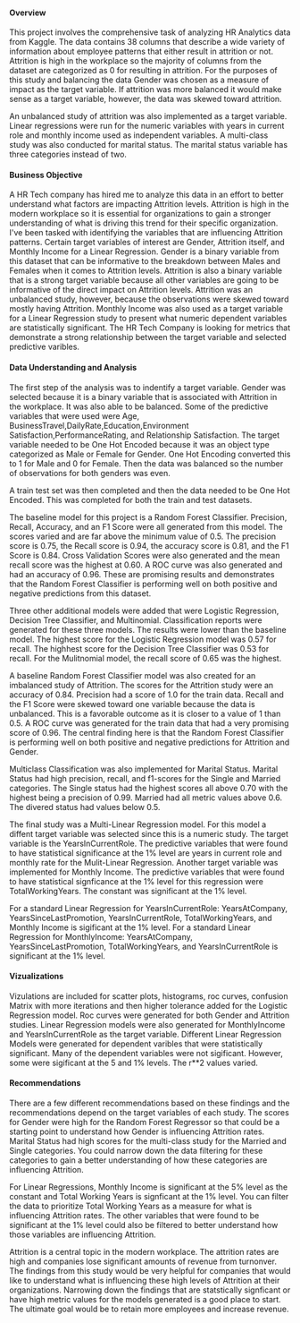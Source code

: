 #### Overview

This project involves the comprehensive task of analyzing HR Analytics data from Kaggle. The data contains 38 columns that describe a wide variety of information about employee patterns that either result in attrition or not. Attrition is high in the workplace so the majority of columns from the dataset are categorized as 0 for resulting in attrition. For the purposes of this study and balancing the data Gender was chosen as a measure of impact as the target variable. If attrition was more balanced it would make sense as a target variable, however, the data was skewed toward attrition.

An unbalanced study of attrition was also implemented as a target variable. Linear regressions were run for the numeric variables with years in current role and monthly income used as independent variables. A multi-class study was also conducted for marital status. The marital status variable has three categories instead of two. 

#### Business Objective

A HR Tech company has hired me to analyze this data in an effort to better understand what factors are impacting Attrition levels. Attrition is high in the modern workplace so it is essential for organizations to gain a stronger understanding of what is driving this trend for their specific organization. I've been tasked with identifying the variables that are influencing Attrition patterns. Certain target variables of interest are Gender, Attrition itself, and Monthly Income for a Linear Regression. Gender is a binary variable from this dataset that can be informative to the breakdown between Males and Females when it comes to Attrition levels. Attrition is also a binary variable that is a strong target variable because all other variables are going to be informative of the direct impact on Attrition levels. Attrition was an unbalanced study, however, because the observations were skewed toward mostly having Attrition. Monthly Income was also used as a target variable for a Linear Regression study to present what numeric dependent variables are statistically significant. The HR Tech Company is looking for metrics that demonstrate a strong relationship between the target variable and selected predictive varibles. 


#### Data Understanding and Analysis

The first step of the analysis was to indentify a target variable. Gender was selected because it is a binary variable that is associated with Attrition in the workplace. It was also able to be balanced. Some of the predictive variables that were used were Age, BusinessTravel,DailyRate,Education,Environment Satisfaction,PerformanceRating, and Relationship Satisfaction. The target variable needed to be One Hot Encoded because it was an object type categorized as Male or Female for Gender. One Hot Encoding converted this to 1 for Male and 0 for Female. Then the data was balanced so the number of observations for both genders was even. 

A train test set was then completed and then the data needed to be One Hot Encoded. This was completed for both the train and test datasets. 

The baseline model for this project is a Random Forest Classifier. Precision, Recall, Accuracy, and an F1 Score were all generated from this model. The scores varied and are far above the minimum value of 0.5. The precision score is 0.75, the Recall score is 0.94, the accuracy score is 0.81, and the F1 Score is 0.84. Cross Validation Scores were also generated and the mean recall score was the highest at 0.60. A ROC curve was also generated and had an accuracy of 0.96. These are promising results and demonstrates that the Random Forest Classifier is performing well on both positive and negative predictions from this dataset. 

Three other additional models were added that were Logistic Regression, Decision Tree Classifier, and Multinomial. Classification reports were generated for these three models. The results were lower than the baseline model. The highest score for the Logistic Regression model was 0.57 for recall. The highhest score for the Decision Tree Classifier was 0.53 for recall. For the Mulitnomial model, the recall score of 0.65 was the highest.

A baseline Random Forest Classifier model was also created for an imbalanced study of Attrition. The scores for the Attrition study were an accuracy of 0.84. Precision had a score  of 1.0 for the train data. Recall and the F1 Score were skewed toward one variable because the data is unbalanced. This is a favorable outcome as it is closer to a value of 1 than 0.5. A ROC curve was generated for the train data that had a very promising score of 0.96. The central finding here is that the Random Forest Classifier is performing well on both positive and negative predictions for Attrition and Gender. 

Multiclass Classification was also implemented for Marital Status. Marital Status had high precision, recall, and f1-scores for the Single and Married categories. The Single status had the highest scores all above 0.70 with the highest being a precision of 0.99. Married had all metric values above 0.6. The divered status had values below 0.5. 

The final study was a Multi-Linear Regression model. For this model a diffent target variable was selected since this is a numeric study. The target variable is the YearsInCurrentRole. The predictive variables that were found to have statistical significance at the 1% level are years in current role and monthly rate for the Mulit-Linear Regression. Another target variable was implemented for Monthly Income. The predictive variables that were found to have statistical signficance at the 1% level for this regression were TotalWorkingYears. The constant was significant at the 1% level. 


For a standard Linear Regression for YearsInCurrentRole: YearsAtCompany, YearsSinceLastPromotion, YearsInCurrentRole, TotalWorkingYears, and Monthly Income is sigificant at the 1% level. For a standard  Linear Regression for MonthlyIncome: YearsAtCompany, YearsSinceLastPromotion, TotalWorkingYears, and YearsInCurrentRole is significant at the 1% level. 

#### Vizualizations

Vizulations are included for scatter plots, histograms, roc curves, confusion Matrix with more iterations and then higher tolerance added for the Logistic Regression model. Roc curves were generated for both Gender and Attrition studies. Linear Regression models were also generated for MonthlyIncome and YearsInCurrentRole as the target variable. Different Linear Regression Models were generated for dependent varibles that were statistically significant. Many of the dependent variables were not sigificant. However, some were sigificant at the 5 and 1% levels. The r**2 values varied. 

#### Recommendations 

There are a few different recommendations based on these findings and the recommendations depend on the target variables of each study. The scores for Gender were high for the Random Forest Regressor so that could be a starting point to understand how Gender is influencing Attrition rates. Marital Status had high scores for the multi-class study for the Married and Single categories. You could narrow down the data filtering for these categories to gain a better understanding of how these categories are influencing Attrition.

For Linear Regressions, Monthly Income is significant at the 5% level as the constant and Total Working Years is signficant at the 1% level. You can filter the data to prioritize Total Working Years as a measure for what is influencing Attrition rates. The other variables that were found to be significant at the 1% level could also be filtered to better understand how those variables are influencing Attrition. 

Attrition is a central topic in the modern workplace. The attrition rates are high and companies lose significant amounts of revenue from turnonver. The findings from this study would be very helpful for companies that would like to understand what is influencing these high levels of Attrition at their organizations. Narrowing down the findings that are statstically signficant or have high metric values for the models generated is a good place to start. The ultimate goal would be to retain more employees and increase revenue. 